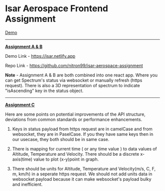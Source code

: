 # Isar Aerospace Frontend Assignment

[Demo](https://isar.netlify.app/)

---
 <ins>**Assignment A & B**</ins>

Demo Link - https://isar.netlify.app

Repo Link - https://github.com/nitron99/isar-aerospace-assignment

**Note** - Assignment A & B are both combined into one react app. Where you can get Spectrum's status via websocket or manually refresh (https request). There is also a 3D representation of spectrum to indicate "isAscending" key in the status object.

---
<ins>**Assignment C**<ins>

Here are some points on potential improvements of the API structure, deviations from common
standards or performance enhancements.

1. Keys in status payload from https request are in camelCase and from websocket, they are in PaselCase. If you they have same keys then in our usecase, they both should be in same case.

2. There is mapping for current time ( or any time value ) to data values of Altitude, Temperature and Velocity. There should be a discrete x-axis(time) value to plot (x-y)point in graph.

3. There should be units for Altitude, Temperature and Velocity(m/s, C, F, m, km/h) in a seperate https request. We should not add units data in websocket payload because it can make websocket's payload bulky and inefficient.
